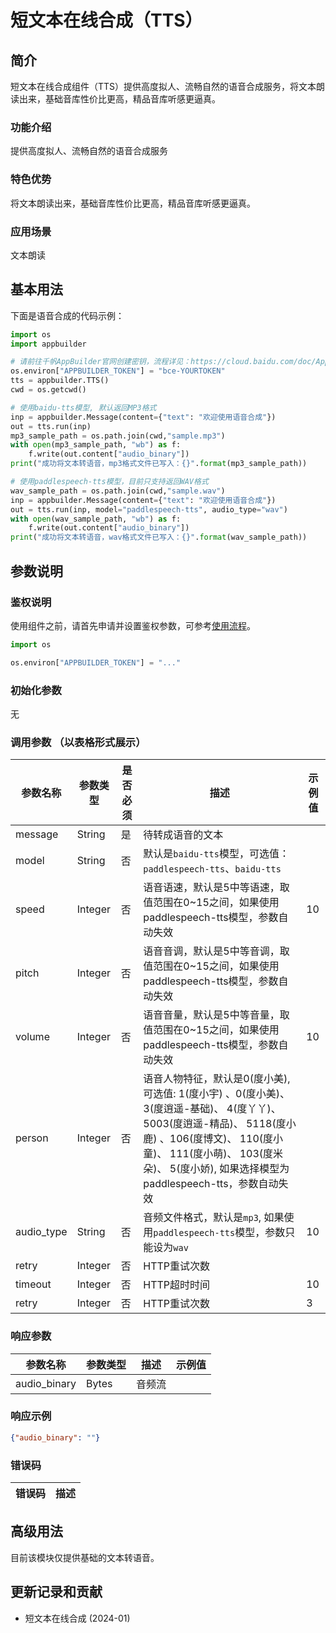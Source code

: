 # 短文本在线合成（TTS）

## 简介
短文本在线合成组件（TTS）提供高度拟人、流畅自然的语音合成服务，将文本朗读出来，基础音库性价比更高，精品音库听感更逼真。

### 功能介绍
提供高度拟人、流畅自然的语音合成服务

### 特色优势
将文本朗读出来，基础音库性价比更高，精品音库听感更逼真。

### 应用场景
文本朗读


## 基本用法

下面是语音合成的代码示例：
```python
import os
import appbuilder

# 请前往千帆AppBuilder官网创建密钥，流程详见：https://cloud.baidu.com/doc/AppBuilder/s/Olq6grrt6#1%E3%80%81%E5%88%9B%E5%BB%BA%E5%AF%86%E9%92%A5
os.environ["APPBUILDER_TOKEN"] = "bce-YOURTOKEN"
tts = appbuilder.TTS()
cwd = os.getcwd()

# 使用baidu-tts模型, 默认返回MP3格式
inp = appbuilder.Message(content={"text": "欢迎使用语音合成"})
out = tts.run(inp)
mp3_sample_path = os.path.join(cwd,"sample.mp3")
with open(mp3_sample_path, "wb") as f:
    f.write(out.content["audio_binary"])
print("成功将文本转语音，mp3格式文件已写入：{}".format(mp3_sample_path))

# 使用paddlespeech-tts模型，目前只支持返回WAV格式
wav_sample_path = os.path.join(cwd,"sample.wav")
inp = appbuilder.Message(content={"text": "欢迎使用语音合成"})
out = tts.run(inp, model="paddlespeech-tts", audio_type="wav")
with open(wav_sample_path, "wb") as f:
    f.write(out.content["audio_binary"])
print("成功将文本转语音，wav格式文件已写入：{}".format(wav_sample_path))
```


## 参数说明

### 鉴权说明
使用组件之前，请首先申请并设置鉴权参数，可参考[使用流程](https://cloud.baidu.com/doc/AppBuilder/s/Olq6grrt6#1%E3%80%81%E5%88%9B%E5%BB%BA%E5%AF%86%E9%92%A5)。
```python
import os 

os.environ["APPBUILDER_TOKEN"] = "..."
```

### 初始化参数

无

### 调用参数 （以表格形式展示）
| 参数名称    | 参数类型    | 是否必须 | 描述                                                      | 示例值 |
|---------|---------|------|---------------------------------------------------------|----|
| message   | String  | 是    | 待转成语音的文本                        |    |
| model   | String  | 否    | 默认是`baidu-tts`模型，可选值：`paddlespeech-tts`、`baidu-tts` |    |
| speed | Integer | 否    | 语音语速，默认是5中等语速，取值范围在0~15之间，如果使用paddlespeech-tts模型，参数自动失效 | 10 |
| pitch   | Integer | 否    | 语音音调，默认是5中等音调，取值范围在0~15之间，如果使用paddlespeech-tts模型，参数自动失效 |    |
| volume | Integer | 否    | 语音音量，默认是5中等音量，取值范围在0~15之间，如果使用paddlespeech-tts模型，参数自动失效| 10 |
| person   | Integer | 否    | 语音人物特征，默认是0(度小美),可选值: 1(度小宇) 、0(度小美)、 3(度逍遥-基础)、  4(度丫丫)、 5003(度逍遥-精品)、  5118(度小鹿) 、106(度博文)、 110(度小童)、 111(度小萌)、 103(度米朵)、 5(度小娇), 如果选择模型为paddlespeech-tts，参数自动失效                                                |    |
| audio_type | String  | 否    | 音频文件格式，默认是`mp3`, 如果使用`paddlespeech-tts`模型，参数只能设为`wav`                                                | 10 |
| retry   | Integer | 否    | HTTP重试次数                                                |    |
| timeout | Integer | 否    | HTTP超时时间                                                | 10 |
| retry   | Integer | 否    | HTTP重试次数                                                | 3  |

### 响应参数
| 参数名称     | 参数类型  | 描述  | 示例值 |
|----------|-------|-----|-|
| audio_binary | Bytes | 音频流 | |
### 响应示例
```json
{"audio_binary": ""}
```


### 错误码
|错误码|描述|
|------|---|

## 高级用法
目前该模块仅提供基础的文本转语音。


## 更新记录和贡献
* 短文本在线合成 (2024-01)

